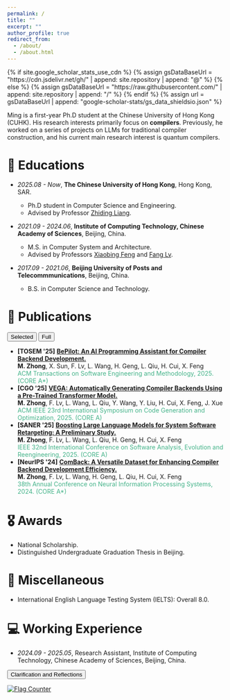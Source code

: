 ```yaml
---
permalink: /
title: ""
excerpt: ""
author_profile: true
redirect_from: 
  - /about/
  - /about.html
---
```


<link rel="stylesheet" href="{{ '/assets/css/pubs.css' | relative_url }}">
<script defer src="{{ '/assets/js/pubs-toggle.js' | relative_url }}"></script>
{% if site.google_scholar_stats_use_cdn %}
{% assign gsDataBaseUrl = "https://cdn.jsdelivr.net/gh/" | append: site.repository | append: "@" %}
{% else %}
{% assign gsDataBaseUrl = "https://raw.githubusercontent.com/" | append: site.repository | append: "/" %}
{% endif %}
{% assign url = gsDataBaseUrl | append: "google-scholar-stats/gs_data_shieldsio.json" %}

<span class='anchor' id='about-me'></span>

Ming is a first-year Ph.D student at the Chinese University of Hong Kong (CUHK). His research interests primarily focus on **compilers**. Previously, he worked on a series of projects on LLMs for traditional compiler construction, and his current main research interest is quantum compilers.
<!-- His detailed resume can be found <a id="cv-link" href="files/resume_Ming.pdf" target="_blank"><b>here</b></a>. -->


# 📖 Educations
- *2025.08 - Now*, **The Chinese University of Hong Kong**, Hong Kong, SAR.
  - Ph.D student in Computer Science and Engineering.
  - Advised by Professor [Zhiding Liang](https://www.innovationadvancedlab.com).


- *2021.09 - 2024.06*, **Institute of Computing Technology, Chinese Academy of Sciences**, Beijing, China.
  - M.S. in Computer System and Architecture.
  - Advised by Professors [Xiaobing Feng](https://people.ucas.ac.cn/~fengxiaobing) and [Fang Lv](https://lvfang1109.github.io/).


- *2017.09 - 2021.06*, **Beijing University of Posts and Telecommmunications**, Beijing, China.
  - B.S. in Computer Science and Technology.

# 📝 Publications 

<div id="pubs-toggle" style="margin:12px 0;">
  <button id="btn-selected" class="pubtab" aria-pressed="true">Selected</button>
  <button id="btn-full" class="pubtab" aria-pressed="false">Full</button>
</div>


<div id="selected-pubs">
  <ul>
    <li>
      <b>[TOSEM &#39;25]</b> <a href="https://dl.acm.org/doi/10.1145/3764585"><b>BePilot: An AI Programming Assistant for Compiler Backend Development.</b></a><br>
      <span><b>M. Zhong</b>, X. Sun, F. Lv, L. Wang, H. Geng, L. Qiu, H. Cui, X. Feng</span><br>
      <span style="color:#44b389">ACM Transactions on Software Engineering and Methodology, 2025. (CORE A*)</span>
    </li>
    <li>
      <b>[CGO &#39;25]</b> <a href="https://dl.acm.org/doi/10.1145/3696443.3708931"><b>VEGA: Automatically Generating Compiler Backends Using a Pre-Trained Transformer Model.</b></a><br>
      <span><b>M. Zhong</b>, F. Lv, L. Wang, L. Qiu, Y. Wang, Y. Liu, H. Cui, X. Feng, J. Xue</span><br>
      <span style="color:#44b389">ACM IEEE 23rd International Symposium on Code Generation and Optimization, 2025. (CORE A)</span>
    </li>
    <li>
      <b>[SANER &#39;25]</b> <a href="https://ieeexplore.ieee.org/abstract/document/10992492"><b>Boosting Large Language Models for System Software Retargeting: A Preliminary Study.</b></a><br>
      <span><b>M. Zhong</b>, F. Lv, L. Wang, L. Qiu, H. Geng, H. Cui, X. Feng</span><br>
      <span style="color:#44b389">IEEE 32nd International Conference on Software Analysis, Evolution and Reengineering, 2025. (CORE A)</span>
    </li>
    <li>
      <b>[NeurIPS &#39;24]</b> <a href="https://neurips.cc/virtual/2024/poster/97455"><b>ComBack: A Versatile Dataset for Enhancing Compiler Backend Development Efficiency.</b></a><br>
      <span><b>M. Zhong</b>, F. Lv, L. Wang, H. Geng, L. Qiu, H. Cui, X. Feng</span><br>
      <span style="color:#44b389">38th Annual Conference on Neural Information Processing Systems, 2024. (CORE A*)</span>
    </li>
  </ul>
</div>

<div id="full-pubs" style="display:none;">
  <ul>
    <li>
      <b>[TOSEM &#39;25]</b> <a href="https://dl.acm.org/doi/10.1145/3764585"><b>BePilot: An AI Programming Assistant for Compiler Backend Development.</b></a><br>
      <span><b>M. Zhong</b>, X. Sun, F. Lv, L. Wang, H. Geng, L. Qiu, H. Cui, X. Feng</span><br>
      <span style="color:#44b389">ACM Transactions on Software Engineering and Methodology, 2025. (CORE A*)</span>
    </li>
    <li>
      <b>[CGO &#39;25]</b> <a href="https://dl.acm.org/doi/10.1145/3696443.3708931"><b>VEGA: Automatically Generating Compiler Backends Using a Pre-Trained Transformer Model.</b></a><br>
      <span><b>M. Zhong</b>, F. Lv, L. Wang, L. Qiu, Y. Wang, Y. Liu, H. Cui, X. Feng, J. Xue</span><br>
      <span style="color:#44b389">ACM IEEE 23rd International Symposium on Code Generation and Optimization, 2025. (CORE A)</span>
    </li>
    <li>
      <b>[SANER &#39;25]</b> <a href="https://ieeexplore.ieee.org/abstract/document/10992492"><b>Boosting Large Language Models for System Software Retargeting: A Preliminary Study.</b></a><br>
      <span><b>M. Zhong</b>, F. Lv, L. Wang, L. Qiu, H. Geng, H. Cui, X. Feng</span><br>
      <span style="color:#44b389">IEEE 32nd International Conference on Software Analysis, Evolution and Reengineering, 2025. (CORE A)</span>
    </li>

   <li>
      <b>[NeurIPS &#39;25]</b> <a href="https://neurips.cc/virtual/2025/poster/121626"><b>IR-OptSet: An Optimization-Sensitive Dataset for Advancing LLM-Based IR Optimizer.</b></a><br>
      <span>Z. Yang, L. Qiu, F. Lv, <b>M. Zhong</b>,  Z. Chai, H. Zhou, H. Cui, X. Feng</span><br>
      <span style="color:#44b389">39th Annual Conference on Neural Information Processing Systems, 2025. (CORE A*)</span>
    </li>

    <li>
      <b>[ICONIP &#39;25]</b> <a href="xxxxx"><b>RELOPT: A Retriever-Augmented Framework for Optimizing Code with Long-range Dependencies.</b></a><br>
      <span>L. Qiu, F. Lv, <b>M. Zhong</b>,  L. Wang, X. Feng</span><br>
      <span style="color:#44b389">32nd International Conference on Neural Information Processing, 2025. (CORE B)</span>
    </li>

    <li>
      <b>[APSEC &#39;25]</b> <a href="https://conf.researchr.org/details/apsec-2025/apsec-2025-early-research-achievements--era-/8/Towards-Function-Level-Correctness-Assessment-of-System-Software-with-LLMs-A-Case-St"><b>Towards Function-Level Correctness Assessment of System Software with LLMs: A Case Study.</b></a><br>
      <span><b>M. Zhong</b>, X. Sun</span><br>
      <span style="color:#44b389">32nd Asia-Pacific Software Engineering Conference, 2025. (CORE C)</span>
    </li>

   <li>
      <b>[ICOECAI &#39;25]</b> <a href="xxxxx"><b>Automating Target Descriptions Processing for Efficient Compiler Backend Development.</b></a><br>
      <span>X. Sun, <b>M. Zhong</b>, L. Wang, F. Lv, X. He</span><br>
      <span style="color:#44b389">International Conference on Electrical, Control and Artificial Intelligence, 2025.</span>
    </li>
    <li>
      <b>[NeurIPS &#39;24]</b> <a href="https://neurips.cc/virtual/2024/poster/97455"><b>ComBack: A Versatile Dataset for Enhancing Compiler Backend Development Efficiency.</b></a><br>
      <span><b>M. Zhong</b>, F. Lv, L. Wang, H. Geng, L. Qiu, H. Cui, X. Feng</span><br>
      <span style="color:#44b389">38th Annual Conference on Neural Information Processing Systems, 2024. (CORE A*)</span>
    </li>

    <li>
      <b>[ISSRE &#39;23]</b> <a href="https://ieeexplore.ieee.org/document/10301269"><b>OPTango: Multi-central Representation Learning against Innumerable Compiler Optimization for Binary Diffing.</b></a><br>
      <span>H. Geng, <b>M. Zhong</b>, P. Zhang, F. Lv, X. Feng</span><br>
      <span style="color:#44b389">IEEE 34rd International Symposium on Software Reliability Engineering, 2023. (CORE A)</span>
    </li>

    <li>
      <b>[JCST &#39;23]</b> <a href="https://dl.acm.org/doi/abs/10.1007/s11390-022-1919-x"><b>Automatic Target Description File Generation.</b></a><br>
      <span>H. Geng, F. Lv, <b>M. Zhong</b>, H. Cui, J. Xue, X. Feng</span><br>
      <span style="color:#44b389">Journal of Computer Science and Technology, 2023. (CORE B)</span>
    </li>
  </ul>
</div>






# 🎖 Awards
- National Scholarship. 
- Distinguished Undergraduate Graduation Thesis in Beijing.

# 🌟 Miscellaneous
- International English Language Testing System (IELTS): Overall 8.0.



# 💻 Working Experience
- *2024.09 - 2025.05*, Research Assistant, Institute of Computing Technology, Chinese Academy of Sciences, Beijing, China.

<div style="margin:12px 0;">
  <button id="btn-we-notes" class="pubtab" aria-pressed="false">Clarification and Reflections</button>
</div>

<div id="we-notes" style="display:none;">
  <ul style="margin: 0 0 0 1.25rem;">
    <li><b>Clarification</b>. I was supposed to begin my Ph.D. studies at The University of New South Wales (UNSW) in Fall 2024. However, due to the <a href="https://en.wikipedia.org/wiki/Proclamation_10043">High-Risk University List</a>, I did not receive a student visa in time and was unable to enroll. Consequently, I continued as a research assistant at Institute of Computing Technology (ICT), until I decided to pursue my Ph.D. degree in Hong Kong.
    <br><b>I am deeply grateful to Professors Xiaobing Feng and Fang Lv at ICT for their support during this anxious gap period, and I sincerely regret not being able to pursue my studies at UNSW.</b></li>
    <li><b>Some Reflections</b>. People often say that a speck of dust in the era, when it falls on an individual, becomes a mountain. But I believe that <i>sometimes a small but firm conviction can carry one a very long way, even across that mountain</i>. So, please accept what can not be changed and strive to change what can be changed. Even these bleak and trying days will eventually become a valuable asset in one's life.</li>
  </ul>
</div>

<a href="http://s01.flagcounter.com/more/MshA"><img src="https://s01.flagcounter.com/count2/MshA/bg_FFFFFF/txt_000000/border_CCCCCC/columns_2/maxflags_16/viewers_0/labels_0/pageviews_0/flags_0/percent_0/" alt="Flag Counter" border="0"></a>